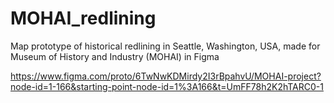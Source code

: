 # MOHAI_redlining
Map prototype of historical redlining in Seattle, Washington, USA, made for Museum of History and Industry (MOHAI) in Figma

https://www.figma.com/proto/6TwNwKDMirdy2I3rBpahvU/MOHAI-project?node-id=1-166&starting-point-node-id=1%3A166&t=UmFF78h2K2hTARC0-1 
